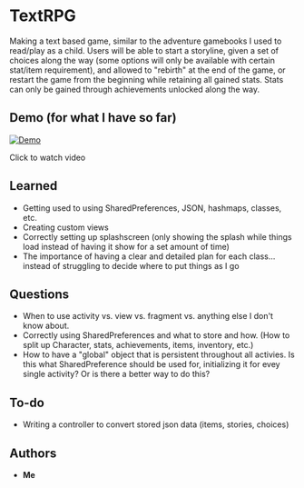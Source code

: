 # TextRPG

Making a text based game, similar to the adventure gamebooks I used to read/play as a child. Users will be able to start a storyline, given a set of choices along the way (some options will only be available with certain stat/item requirement), and allowed to "rebirth" at the end of the game, or restart the game from the beginning while retaining all gained stats. Stats can only be gained through achievements unlocked along the way.

## Demo (for what I have so far)
[![Demo](http://img.youtube.com/vi/vlwdBNCzGH4/0.jpg)](http://www.youtube.com/watch?v=vlwdBNCzGH4 "mTicketSpoof Demo
")

Click to watch video

## Learned

* Getting used to using SharedPreferences, JSON, hashmaps, classes, etc.
* Creating custom views
* Correctly setting up splashscreen (only showing the splash while things load instead of having it show for a set amount of time)
* The importance of having a clear and detailed plan for each class... instead of struggling to decide where to put things as I go

## Questions

* When to use activity vs. view vs. fragment vs. anything else I don't know about.
* Correctly using SharedPreferences and what to store and how. (How to split up Character, stats, achievements, items, inventory, etc.)
* How to have a "global" object that is persistent throughout all activies. Is this what SharedPreference should be used for, initializing it for evey single activity? Or is there a better way to do this?

## To-do
* Writing a controller to convert stored json data (items, stories, choices)

## Authors

* **Me**
